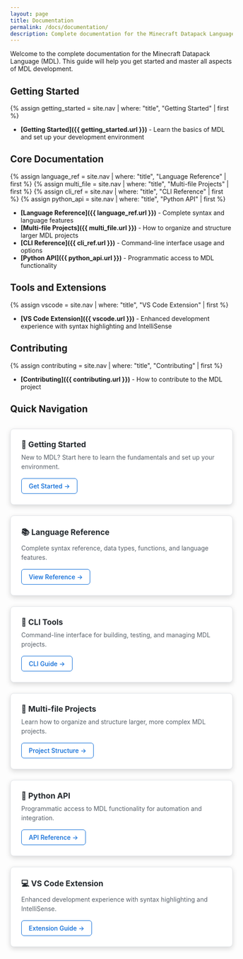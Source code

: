 ```yaml
---
layout: page
title: Documentation
permalink: /docs/documentation/
description: Complete documentation for the Minecraft Datapack Language (MDL)
---
```


Welcome to the complete documentation for the Minecraft Datapack Language (MDL). This guide will help you get started and master all aspects of MDL development.

## Getting Started

{% assign getting_started = site.nav | where: "title", "Getting Started" | first %}
- **[Getting Started]({{ getting_started.url }})** - Learn the basics of MDL and set up your development environment

## Core Documentation

{% assign language_ref = site.nav | where: "title", "Language Reference" | first %}
{% assign multi_file = site.nav | where: "title", "Multi-file Projects" | first %}
{% assign cli_ref = site.nav | where: "title", "CLI Reference" | first %}
{% assign python_api = site.nav | where: "title", "Python API" | first %}

- **[Language Reference]({{ language_ref.url }})** - Complete syntax and language features
- **[Multi-file Projects]({{ multi_file.url }})** - How to organize and structure larger MDL projects
- **[CLI Reference]({{ cli_ref.url }})** - Command-line interface usage and options
- **[Python API]({{ python_api.url }})** - Programmatic access to MDL functionality

## Tools and Extensions

{% assign vscode = site.nav | where: "title", "VS Code Extension" | first %}

- **[VS Code Extension]({{ vscode.url }})** - Enhanced development experience with syntax highlighting and IntelliSense

## Contributing

{% assign contributing = site.nav | where: "title", "Contributing" | first %}

- **[Contributing]({{ contributing.url }})** - How to contribute to the MDL project

## Quick Navigation

<div class="doc-grid">
  <div class="doc-card">
    <h3>🚀 Getting Started</h3>
    <p>New to MDL? Start here to learn the fundamentals and set up your environment.</p>
    <a href="{{ getting_started.url }}" class="doc-link">Get Started →</a>
  </div>
  
  <div class="doc-card">
    <h3>📚 Language Reference</h3>
    <p>Complete syntax reference, data types, functions, and language features.</p>
    <a href="{{ language_ref.url }}" class="doc-link">View Reference →</a>
  </div>
  
  <div class="doc-card">
    <h3>🔧 CLI Tools</h3>
    <p>Command-line interface for building, testing, and managing MDL projects.</p>
    <a href="{{ cli_ref.url }}" class="doc-link">CLI Guide →</a>
  </div>
  
  <div class="doc-card">
    <h3>📁 Multi-file Projects</h3>
    <p>Learn how to organize and structure larger, more complex MDL projects.</p>
    <a href="{{ multi_file.url }}" class="doc-link">Project Structure →</a>
  </div>
  
  <div class="doc-card">
    <h3>🐍 Python API</h3>
    <p>Programmatic access to MDL functionality for automation and integration.</p>
    <a href="{{ python_api.url }}" class="doc-link">API Reference →</a>
  </div>
  
  <div class="doc-card">
    <h3>💻 VS Code Extension</h3>
    <p>Enhanced development experience with syntax highlighting and IntelliSense.</p>
    <a href="{{ vscode.url }}" class="doc-link">Extension Guide →</a>
  </div>
</div>

<style>
.doc-grid {
  display: grid;
  grid-template-columns: repeat(auto-fit, minmax(300px, 1fr));
  gap: 1.5rem;
  margin: 2rem 0;
}

.doc-card {
  background: #ffffff;
  border: 1px solid #e1e4e8;
  border-radius: 8px;
  padding: 1.5rem;
  box-shadow: 0 4px 12px rgba(0,0,0,0.15);
  transition: transform 0.2s, box-shadow 0.2s;
}

.doc-card:hover {
  transform: translateY(-2px);
  box-shadow: 0 6px 20px rgba(0,0,0,0.2);
}

.doc-card h3 {
  margin: 0 0 0.5rem 0;
  color: #24292e;
  font-size: 1.1rem;
}

.doc-card p {
  margin: 0 0 1rem 0;
  color: #586069;
  line-height: 1.5;
}

.doc-link {
  display: inline-block;
  color: #0366d6;
  text-decoration: none;
  font-weight: 500;
  padding: 0.5rem 1rem;
  border: 1px solid #0366d6;
  border-radius: 6px;
  transition: background-color 0.2s, color 0.2s;
}

.doc-link:hover {
  background: #0366d6;
  color: #ffffff;
  text-decoration: none;
}

@media (max-width: 768px) {
  .doc-grid {
    grid-template-columns: 1fr;
  }
}
</style>

